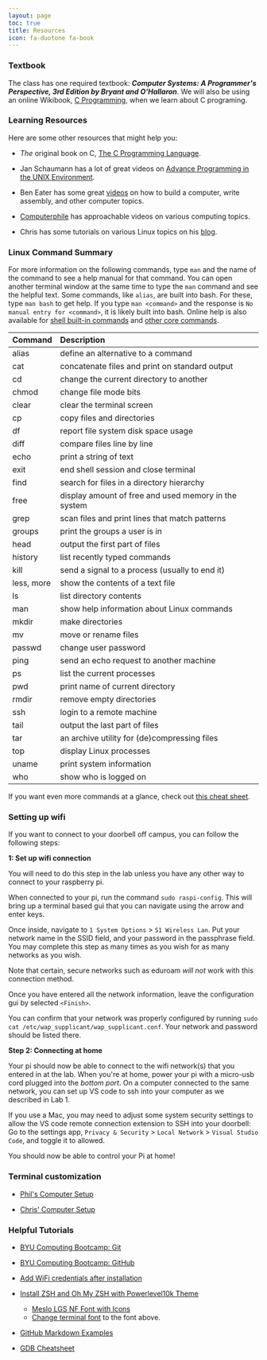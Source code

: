 ```yaml
---
layout: page
toc: true
title: Resources
icon: fa-duotone fa-book
---
```


### Textbook

The class has one required textbook: ***Computer Systems: A Programmer's Perspective, 3rd Edition by Bryant and O'Hallaron***. We will also be using an online Wikibook, [C Programming](https://en.wikibooks.org/wiki/C_Programming), when we learn about C programing.

### Learning Resources

Here are some other resources that might help you:

- *The* original book on C, [The C Programming Language](https://www.amazon.com/dp/0131103628/).

- Jan Schaumann has a lot of great videos on [Advance Programming in the UNIX Environment](https://www.youtube.com/@cs631apue/videos).

- Ben Eater has some great [videos](https://www.youtube.com/@BenEater) on how to build a computer, write assembly, and other computer topics.
  
- [Computerphile](https://www.youtube.com/results?search_query=computerphile) has approachable videos on various computing topics.

- Chris has some tutorials on various Linux topics on his [blog](https://kitras.io).

### Linux Command Summary
For more information on the following commands, type `man` and the name of the command to see a help manual for that command. You can open another terminal window at the same time to type the `man` command and see the helpful text. Some commands, like `alias`, are built into bash. For these, type `man bash` to get help. If you type `man <command>` and the response is `No manual entry for <command>`, it is likely built into bash. Online help is also available for [shell built-in commands](https://www.gnu.org/software/bash/manual/html_node/Shell-Builtin-Commands.html) and [other core commands](https://www.gnu.org/software/coreutils/manual/html_node/index.html).

| Command    | Description                                          |
| :--------- | :--------------------------------------------------- |
| alias      | define an alternative to a command                   |
| cat        | concatenate files and print on standard output​       |
| cd         | change the current directory to another​              |
| chmod      | change file mode bits                                |
| clear      | clear the terminal screen​                            |
| cp         | copy files and directories​                           |
| df         | report file system disk space usage                  |
| diff       | compare files line by line                           |
| echo       | print a string of text                               |
| exit       | end shell session and close terminal                 |
| find       | search for files in a directory hierarchy            |
| free       | display amount of free and used memory in the system |
| grep       | scan files and print lines that match patterns       |
| groups     | print the groups a user is in                        |
| head       | output the first part of files                       |
| history    | list recently typed commands                         |
| kill       | send a signal to a process (usually to end it)       |
| less, more | show the contents of a text file​                     |
| ls         | list directory contents​                              |
| man        | show help information about Linux commands           |
| mkdir      | make directories                                     |
| mv         | move or rename files​                                 |
| passwd     | change user password                                 |
| ping       | send an echo request to another machine              |
| ps         | list the current processes                           |
| pwd        | print name of current directory​                      |
| rmdir      | remove empty directories                             |
| ssh        | login to a remote machine                            |
| tail       | output the last part of files                        |
| tar        | an archive utility for (de)compressing files         |
| top        | display Linux processes                              |
| uname      | print system information                             |
| who        | show who is logged on                                |

If you want even more commands at a glance, check out [this cheat sheet](https://github.com/trinib/Linux-Bash-Commands#quick-cheat-sheet-).

### Setting up wifi

If you want to connect to your doorbell off campus, you can follow the following steps:

**1: Set up wifi connection**

You will need to do this step in the lab unless you have any other way to connect to your raspberry pi.

When connected to your pi, run the command `sudo raspi-config`.  This will bring up a terminal based gui that you can navigate using the arrow and enter keys.

Once inside, navigate to `1 System Options` > `S1 Wireless Lan`.  Put your network name in the SSID field, and your password in the passphrase field.  You may complete this step as many times as you wish for as many networks as you wish.

Note that certain, secure networks such as eduroam *will not* work with this connection method.

Once you have entered all the network information, leave the configuration gui by selected `<Finish>`.

You can confirm that your network was properly configured by running `sudo cat /etc/wap_supplicant/wap_supplicant.conf`.  Your network and password should be listed there.

**Step 2: Connecting at home**

Your pi should now be able to connect to the wifi network(s) that you entered in at the lab.  When you're at home, power your pi with a micro-usb cord plugged into the *bottom port*.  On a computer connected to the same network, you can set up VS code to ssh into your computer as we described in Lab 1.

If you use a Mac, you may need to adjust some system security settings to allow the VS code remote connection extension to SSH into your doorbell: Go to the settings app, `Privacy & Security` > `Local Network` > `Visual Studio Code`, and toggle it to allowed.

You should now be able to control your Pi at home!

### Terminal customization

- [Phil's Computer Setup](https://byunetlab.notion.site/Phil-s-Computer-Setup-0722e33e22e74460aa53f58d5f2babb8)

- [Chris' Computer Setup](https://kitras.io/setup/)

### Helpful Tutorials

- [BYU Computing Bootcamp: Git](https://byu-cpe.github.io/ComputingBootCamp/tutorials/git/)
- [BYU Computing Bootcamp: GitHub](https://byu-cpe.github.io/ComputingBootCamp/tutorials/github/)
- [Add WiFi credentials after installation](https://howchoo.com/g/ndy1zte2yjn/how-to-set-up-wifi-on-your-raspberry-pi-without-ethernet)
- [Install ZSH and Oh My ZSH with Powerlevel10k Theme](https://dev.to/abdfnx/oh-my-zsh-powerlevel10k-cool-terminal-1no0)

    - [Meslo LGS NF Font with Icons](https://github.com/ryanoasis/nerd-fonts/raw/master/patched-fonts/Meslo/M/Regular/complete/Meslo%20LG%20M%20Regular%20Nerd%20Font%20Complete.ttf)
    - [Change terminal font](https://help.gnome.org/users/gnome-terminal/stable/app-fonts.html.en#:~:text=Custom%20font.-,Set%20a%20custom%20font,-To%20set%20a) to the font above.

- [GitHub Markdown Examples](https://gist.github.com/ww9/44f08d44327a40d2ab309a349bebec57)

- [GDB Cheatsheet](https://darkdust.net/files/GDB%20Cheat%20Sheet.pdf)